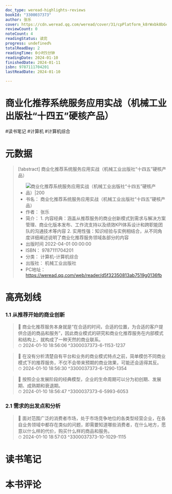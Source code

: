 ```yaml
---
doc_type: weread-highlights-reviews
bookId: "3300037373"
author: 张乐
cover: https://cdn.weread.qq.com/weread/cover/31/cpPlatform_k8rWxbk8bGcDKWu8EZ1oVa/t7_cpPlatform_k8rWxbk8bGcDKWu8EZ1oVa.jpg
reviewCount: 0
noteCount: 4
readingStatus: 读完
progress: undefined%
totalReadDay: 2
readingTime: 0小时5分钟
readingDate: 2024-01-10
finishedDate: 2024-01-11
isbn: 9787111704201
lastReadDate: 2024-01-10

---
```

# 商业化推荐系统服务应用实战（机械工业出版社“十四五”硬核产品）

#读书笔记 #计算机 #计算机综合

# 元数据
> [!abstract] 商业化推荐系统服务应用实战（机械工业出版社“十四五”硬核产品）
> - ![ 商业化推荐系统服务应用实战（机械工业出版社“十四五”硬核产品）|200](https://cdn.weread.qq.com/weread/cover/31/cpPlatform_k8rWxbk8bGcDKWu8EZ1oVa/t7_cpPlatform_k8rWxbk8bGcDKWu8EZ1oVa.jpg)
> - 书名： 商业化推荐系统服务应用实战（机械工业出版社“十四五”硬核产品）
> - 作者： 张乐
> - 简介： 1. 内容经典：涵盖从推荐服务的商业创新模式到需求与解决方案管理、商业化版本发布、工作流支持以及绩效KPI体系设计和跨职能团队的沟通技术等内容 2. 实用性强：知识经验与实例相结合，从不同角度详细阐述说明了商业化推荐服务领域各部分的内容
> - 出版时间 2022-04-01 00:00:00
> - ISBN： 9787111704201
> - 分类： 计算机-计算机综合
> - 出版社： 机械工业出版社
> - PC地址：https://weread.qq.com/web/reader/d5f32350813ab7519g0136fb

# 高亮划线

### 1.1 从推荐开始的商业创新

> 📌 商业化推荐服务本身就是“在合适的时间，合适的位置，为合适的客户提供合适的商品和服务”，因此商业模式的研究和商业化推荐服务在内部模式和结构上，就构成了一种天然的商业联系。  
> ⏱ 2024-01-10 18:56:06 ^3300037373-6-1153-1237

> 📌 在没有分析清楚自有平台和业务的商业模式特点之前，简单模仿不同商业模式下的推荐服务，不仅不会带来预期的商业效果，可能还会适得其反。  
> ⏱ 2024-01-10 18:56:30 ^3300037373-6-1290-1354

> 📌 按照企业发展阶段的经典模型，企业的生命周期可以分为初创期、发展期、成熟期和衰退期。  
> ⏱ 2024-01-10 18:56:47 ^3300037373-6-5993-6053

### 2.1 需求的出发点和分析

> 📌 面对范围广泛的消费者市场，处于市场竞争地位的各类型经营企业，在各自业务领域中都存在类似的问题，即需要知道哪些消费者，在什么地方，愿意以什么样的代价，购买什么样的商品和服务。  
> ⏱ 2024-01-10 18:57:03 ^3300037373-10-1029-1115



# 读书笔记



# 本书评论
